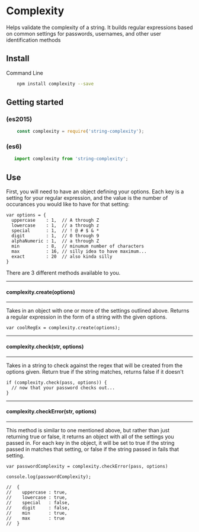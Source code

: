 # Complexity #

Helps validate the complexity of a string. It builds regular expressions based on common settings for passwords, usernames, and other user identification methods

## Install ##

Command Line

```sh
    npm install complexity --save
```

## Getting started

### (es2015)

```js
    const complexity = require('string-complexity');
```

### (es6)
```js
   import complexity from 'string-complexity';
```


## Use ##

First, you will need to have an object defining your options. Each key is a setting for your regular expression, and the value is the number of occurances you would like to have for that setting:

    var options = {
      uppercase    : 1,  // A through Z
      lowercase    : 1,  // a through z
      special      : 1,  // ! @ # $ & *
      digit        : 1,  // 0 through 9
      alphaNumeric : 1,  // a through Z
      min          : 8,  // minumum number of characters
      max          : 16, // silly idea to have maximum...
      exact        : 20  // also kinda silly
    }

There are 3 different methods available to you.

---
#### complexity.create(options)
---

Takes in an object with one or more of the settings outlined above. Returns a regular expression in the form of a string with the given options.

    var coolRegEx = complexity.create(options);

---
#### complexity.check(str, options)
---

Takes in a string to check against the regex that will be created from the options given. Return true if the string matches, returns false if it doesn't

    if (complexity.check(pass, options)) {
      // now that your password checks out...
    }

---
#### complexity.checkError(str, options)
---

This method is similar to one mentioned above, but rather than just returning true or false, it returns an object with all of the settings you passed in. For each key in the object, it will be set to true if the string passed in matches that setting, or false if the string passed in fails that setting.

    var passwordComplexity = complexity.checkError(pass, options)

    console.log(passwordComplexity);

    //  {
    //    uppercase : true,
    //    lowercase : true,
    //    special   : false,
    //    digit     : false,
    //    min       : true,
    //    max       : true
    //  }
